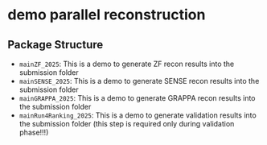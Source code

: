 # demo parallel reconstruction

## Package Structure
* `mainZF_2025`: This is a demo to generate ZF recon results into the submission folder
* `mainSENSE_2025`: This is a demo to generate SENSE recon results into the submission folder
* `mainGRAPPA_2025`: This is a demo to generate GRAPPA recon results into the submission folder
* `mainRun4Ranking_2025`: This is a demo to generate validation results into the submission folder (this step is required only during validation phase!!!)
